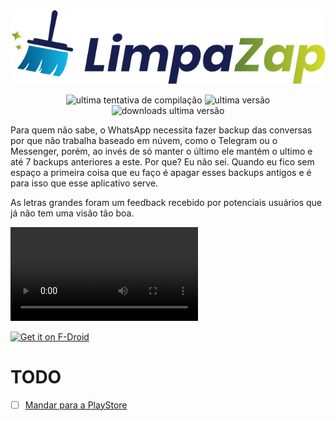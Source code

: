 <center>
  <img src="media/logo.svg" />
</center>

<p align="center">
  <img alt="ultima tentativa de compilação" src="https://img.shields.io/github/workflow/status/lucasew/limpazap/release?label=Compila%C3%A7%C3%A3o%20de%20APK&logo=github&style=flat-square" />
  <img alt="ultima versão" src="https://img.shields.io/github/v/release/lucasew/limpazap?label=Ultima%20vers%C3%A3o&logo=github&style=flat-square" /> 
  <img alt="downloads ultima versão" src="https://img.shields.io/github/downloads/lucasew/limpazap/latest/total?label=Downloads%20ultima%20vers%C3%A3o&logo=github&style=flat-square" />
</p>

Para quem não sabe, o WhatsApp necessita fazer backup das conversas por que não trabalha baseado em núvem, como o Telegram ou o Messenger, porém, ao invés de só manter o último ele mantém o ultimo e até 7 backups anteriores a este. Por que? Eu não sei. Quando eu fico sem espaço a primeira coisa que eu faço é apagar esses backups antigos e é para isso que esse aplicativo serve.

As letras grandes foram um feedback recebido por potenciais usuários que já não tem uma visão tão boa.

![Demonstração do APP](demo.webm)

[<img src="https://fdroid.gitlab.io/artwork/badge/get-it-on.png"
     alt="Get it on F-Droid"
     height="70">](https://f-droid.org/packages/com.lucao.limpazap/)

# TODO
- [ ] [Mandar para a PlayStore](https://github.com/lucasew/limpazap/issues/41)
